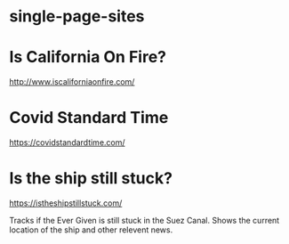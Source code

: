 # single-page-sites

# Is California On Fire?

http://www.iscaliforniaonfire.com/

# Covid Standard Time

https://covidstandardtime.com/

# Is the ship still stuck?

https://istheshipstillstuck.com/

Tracks if the Ever Given is still stuck in the Suez Canal. Shows the current location of the ship and other relevent news.
